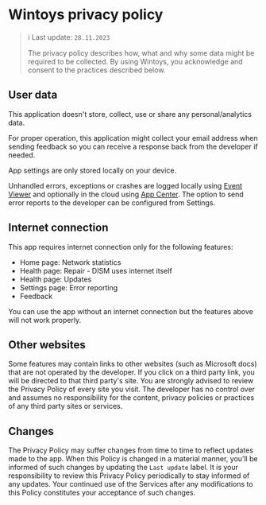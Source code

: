 # Wintoys privacy policy

> ℹ️ Last update: `28.11.2023`
> 
> The privacy policy describes how, what and why some data might be required to be collected. By using Wintoys, you acknowledge and consent to the practices described below.

## User data

This application doesn't store, collect, use or share any personal/analytics data.

For proper operation, this application might collect your email address when sending feedback so you can receive a response back from the developer if needed.

App settings are only stored locally on your device.

Unhandled errors, exceptions or crashes are logged locally using [Event Viewer](https://learn.microsoft.com/en-us/shows/inside/event-viewer) and optionally in the cloud using [App Center](https://appcenter.ms/). The option to send error reports to the developer can be configured from Settings.

## Internet connection

This app requires internet connection only for the following features:
- Home page: Network statistics
- Health page: Repair - DISM uses internet itself
- Health page: Updates
- Settings page: Error reporting
- Feedback

You can use the app without an internet connection but the features above will not work properly.

## Other websites

Some features may contain links to other websites (such as Microsoft docs) that are not operated by the developer. If you click on a third party link, you will be directed to that third party's site. You are strongly advised to review the Privacy Policy of every site you visit.
The developer has no control over and assumes no responsibility for the content, privacy policies or practices of any third party sites or services.

## Changes

The Privacy Policy may suffer changes from time to time to reflect updates made to the app. When this Policy is changed in a material manner, you’ll be informed of such changes by updating the `Last update` label. It is your responsibility to review this Privacy Policy periodically to stay informed of any updates. Your continued use of the Services after any modifications to this Policy constitutes your acceptance of such changes.
